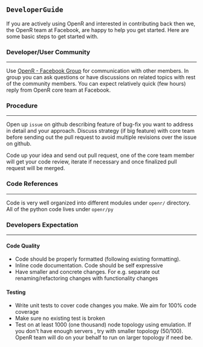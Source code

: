 `DeveloperGuide`
----------------

If you are actively using OpenR and interested in contributing back then we,
the OpenR team at Facebook, are happy to help you get started. Here are some
basic steps to get started with.

### Developer/User Community
---

Use [OpenR - Facebook Group](https://www.facebook.com/groups/openr/)
for communication with other members. In group you can ask questions or have
discussions on related topics with rest of the community members. You can expect
relatively quick (few hours) reply from OpenR core team at Facebook.


### Procedure
---

Open up `issue` on github describing feature of bug-fix you want to address in
detail and your approach. Discuss strategy (if big feature) with core team
before sending out the pull request to avoid multiple revisions over the issue
on github.

Code up your idea and send out pull request, one of the core team member will
get your code review, iterate if necessary and once finalized pull request
will be merged.

### Code References
---

Code is very well organized into different modules under `openr/` directory.
All of the python code lives under `openr/py`

### Developers Expectation
---

#### Code Quality
- Code should be properly formatted (following existing formatting).
- Inline code documentation. Code should be self expressive
- Have smaller and concrete changes. For e.g. separate out renaming/refactoring
  changes with functionality changes

#### Testing
- Write unit tests to cover code changes you make. We aim for 100% code coverage
- Make sure no existing test is broken
- Test on at least 1000 (one thousand) node topology using emulation. If you
  don't have enough servers , try with smaller topology (50/100). OpenR team
  will do on your behalf to run on larger topology if need be.
